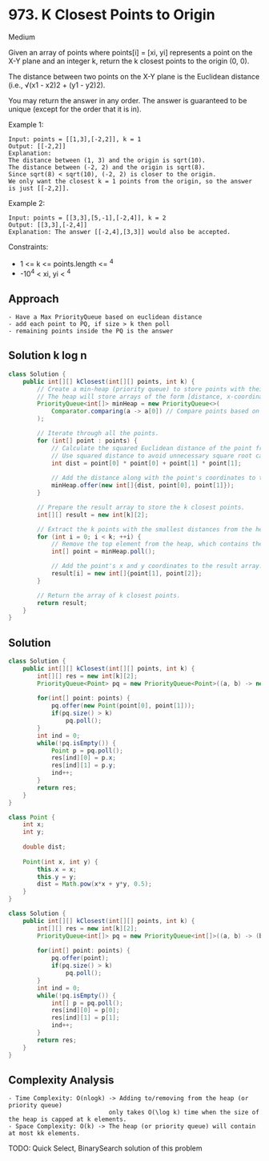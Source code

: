 # 973. K Closest Points to Origin
Medium


Given an array of points where points[i] = [xi, yi] represents a point on the X-Y plane and an integer k, return the k closest points to the origin (0, 0).

The distance between two points on the X-Y plane is the Euclidean distance (i.e., √(x1 - x2)2 + (y1 - y2)2).

You may return the answer in any order. The answer is guaranteed to be unique (except for the order that it is in).

 

Example 1:
```
Input: points = [[1,3],[-2,2]], k = 1
Output: [[-2,2]]
Explanation:
The distance between (1, 3) and the origin is sqrt(10).
The distance between (-2, 2) and the origin is sqrt(8).
Since sqrt(8) < sqrt(10), (-2, 2) is closer to the origin.
We only want the closest k = 1 points from the origin, so the answer is just [[-2,2]].
```
Example 2:
```
Input: points = [[3,3],[5,-1],[-2,4]], k = 2
Output: [[3,3],[-2,4]]
Explanation: The answer [[-2,4],[3,3]] would also be accepted.
 ```

Constraints:

- 1 <= k <= points.length <= <sup>4</sup>
- -10<sup>4</sup> < xi, yi < <sup>4</sup>

## Approach
```
- Have a Max PriorityQueue based on euclidean distance
- add each point to PQ, if size > k then poll
- remaining points inside the PQ is the answer
```

## Solution k log n
```java
class Solution {
    public int[][] kClosest(int[][] points, int k) {
        // Create a min-heap (priority queue) to store points with their distances from the origin.
        // The heap will store arrays of the form [distance, x-coordinate, y-coordinate].
        PriorityQueue<int[]> minHeap = new PriorityQueue<>(
            Comparator.comparing(a -> a[0]) // Compare points based on their distance.
        );

        // Iterate through all the points.
        for (int[] point : points) {
            // Calculate the squared Euclidean distance of the point from the origin (0, 0).
            // Use squared distance to avoid unnecessary square root calculations.
            int dist = point[0] * point[0] + point[1] * point[1];
            
            // Add the distance along with the point's coordinates to the heap.
            minHeap.offer(new int[]{dist, point[0], point[1]});
        }

        // Prepare the result array to store the k closest points.
        int[][] result = new int[k][2];

        // Extract the k points with the smallest distances from the heap.
        for (int i = 0; i < k; ++i) {
            // Remove the top element from the heap, which contains the closest point.
            int[] point = minHeap.poll();

            // Add the point's x and y coordinates to the result array.
            result[i] = new int[]{point[1], point[2]};
        }

        // Return the array of k closest points.
        return result;
    }
}


```

## Solution
```java
class Solution {
    public int[][] kClosest(int[][] points, int k) {
        int[][] res = new int[k][2];
        PriorityQueue<Point> pq = new PriorityQueue<Point>((a, b) -> new Double(b.dist).compareTo(new Double(a.dist)));
        
        for(int[] point: points) {
            pq.offer(new Point(point[0], point[1]));
            if(pq.size() > k)
                pq.poll();
        }
        int ind = 0;
        while(!pq.isEmpty()) {
            Point p = pq.poll();
            res[ind][0] = p.x;
            res[ind][1] = p.y;
            ind++;
        }
        return res;
    }
}

class Point {
    int x;
    int y;
    
    double dist;
    
    Point(int x, int y) {
        this.x = x;
        this.y = y;
        dist = Math.pow(x*x + y*y, 0.5);
    }
}
```

```java
class Solution {
    public int[][] kClosest(int[][] points, int k) {
        int[][] res = new int[k][2];
        PriorityQueue<int[]> pq = new PriorityQueue<int[]>((a, b) -> (b[0]*b[0] + b[1]*b[1]) - (a[0]*a[0] + a[1]*a[1]));
        
        for(int[] point: points) {
            pq.offer(point);
            if(pq.size() > k)
                pq.poll();
        }
        int ind = 0;
        while(!pq.isEmpty()) {
            int[] p = pq.poll();
            res[ind][0] = p[0];
            res[ind][1] = p[1];
            ind++;
        }
        return res;
    }
}
```

## Complexity Analysis
```
- Time Complexity: O(nlogk) -> Adding to/removing from the heap (or priority queue) 
                            only takes O(\log k) time when the size of the heap is capped at k elements.
- Space Complexity: O(k) -> The heap (or priority queue) will contain at most kk elements.
```

TODO: Quick Select, BinarySearch solution of this problem

